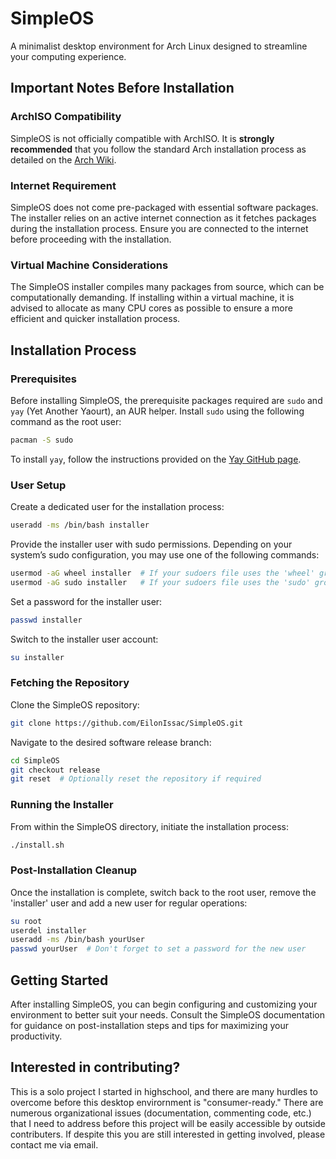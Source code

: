 
# SimpleOS
A minimalist desktop environment for Arch Linux designed to streamline your computing experience.

## Important Notes Before Installation

### ArchISO Compatibility
SimpleOS is not officially compatible with ArchISO. It is **strongly recommended** that you follow the standard Arch installation process as detailed on the [Arch Wiki](https://wiki.archlinux.org/index.php/installation_guide).

### Internet Requirement
SimpleOS does not come pre-packaged with essential software packages. The installer relies on an active internet connection as it fetches packages during the installation process. Ensure you are connected to the internet before proceeding with the installation.

### Virtual Machine Considerations
The SimpleOS installer compiles many packages from source, which can be computationally demanding. If installing within a virtual machine, it is advised to allocate as many CPU cores as possible to ensure a more efficient and quicker installation process.

## Installation Process

### Prerequisites
Before installing SimpleOS, the prerequisite packages required are `sudo` and `yay` (Yet Another Yaourt), an AUR helper. Install `sudo` using the following command as the root user:
```bash
pacman -S sudo
```
To install `yay`, follow the instructions provided on the [Yay GitHub page](https://github.com/Jguer/yay).

### User Setup
Create a dedicated user for the installation process:
```bash
useradd -ms /bin/bash installer
```

Provide the installer user with sudo permissions. Depending on your system’s sudo configuration, you may use one of the following commands:
```bash
usermod -aG wheel installer  # If your sudoers file uses the 'wheel' group
usermod -aG sudo installer   # If your sudoers file uses the 'sudo' group
```

Set a password for the installer user:
```bash
passwd installer
```

Switch to the installer user account:
```bash
su installer
```

### Fetching the Repository
Clone the SimpleOS repository:
```bash
git clone https://github.com/EilonIssac/SimpleOS.git
```

Navigate to the desired software release branch:
```bash
cd SimpleOS
git checkout release
git reset  # Optionally reset the repository if required
```

### Running the Installer
From within the SimpleOS directory, initiate the installation process:
```bash
./install.sh
```

### Post-Installation Cleanup
Once the installation is complete, switch back to the root user, remove the 'installer' user and add a new user for regular operations:
```bash
su root
userdel installer
useradd -ms /bin/bash yourUser
passwd yourUser  # Don't forget to set a password for the new user
```

## Getting Started
After installing SimpleOS, you can begin configuring and customizing your environment to better suit your needs. Consult the SimpleOS documentation for guidance on post-installation steps and tips for maximizing your productivity.

## Interested in contributing?
This is a solo project I started in highschool, and there are many hurdles to overcome before this desktop envirornment is "consumer-ready." There are numerous organizational issues (documentation, commenting code, etc.) that I need to address before this project will be easily accessible by outside contributers. If despite this you are still interested in getting involved, please contact me via email.
